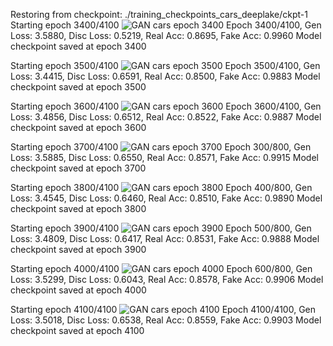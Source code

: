 Restoring from checkpoint: ./training_checkpoints_cars_deeplake/ckpt-1
Starting epoch 3400/4100
![GAN cars epoch 3400](https://github.com/user-attachments/assets/3c357a2a-7dcd-4e94-8c70-f31d91642e66)
Epoch 3400/4100, Gen Loss: 3.5880, Disc Loss: 0.5219, Real Acc: 0.8695, Fake Acc: 0.9960
Model checkpoint saved at epoch 3400

Starting epoch 3500/4100
![GAN cars epoch 3500](https://github.com/user-attachments/assets/d94dce1e-00ac-4d10-b1f5-815144c2b915)
Epoch 3500/4100, Gen Loss: 3.4415, Disc Loss: 0.6591, Real Acc: 0.8500, Fake Acc: 0.9883
Model checkpoint saved at epoch 3500

Starting epoch 3600/4100
![GAN cars epoch 3600](https://github.com/user-attachments/assets/044684a4-cd9e-4c64-a985-ab7755416e3c)
Epoch 3600/4100, Gen Loss: 3.4856, Disc Loss: 0.6512, Real Acc: 0.8522, Fake Acc: 0.9887
Model checkpoint saved at epoch 3600

Starting epoch 3700/4100
![GAN cars epoch 3700](https://github.com/user-attachments/assets/31e3704d-524b-4910-9a26-9367bb4b4dca)
Epoch 300/800, Gen Loss: 3.5885, Disc Loss: 0.6550, Real Acc: 0.8571, Fake Acc: 0.9915
Model checkpoint saved at epoch 3700

Starting epoch 3800/4100
![GAN cars epoch 3800](https://github.com/user-attachments/assets/15cd1d7f-9d6a-475d-a7c1-113ce3d73722)
Epoch 400/800, Gen Loss: 3.4545, Disc Loss: 0.6460, Real Acc: 0.8510, Fake Acc: 0.9890
Model checkpoint saved at epoch 3800

Starting epoch 3900/4100
![GAN cars epoch 3900](https://github.com/user-attachments/assets/f6886477-6526-4114-8324-8d1fcb12bc4e)
Epoch 500/800, Gen Loss: 3.4809, Disc Loss: 0.6417, Real Acc: 0.8531, Fake Acc: 0.9888
Model checkpoint saved at epoch 3900

Starting epoch 4000/4100
![GAN cars epoch 4000](https://github.com/user-attachments/assets/14151750-52c4-4eb9-91f1-333e22c1c4a4)
Epoch 600/800, Gen Loss: 3.5299, Disc Loss: 0.6043, Real Acc: 0.8578, Fake Acc: 0.9906
Model checkpoint saved at epoch 4000

Starting epoch 4100/4100
![GAN cars epoch 4100](https://github.com/user-attachments/assets/2b663fd6-cda8-44a0-b727-0933050cc1b4)
Epoch 4100/4100, Gen Loss: 3.5018, Disc Loss: 0.6538, Real Acc: 0.8559, Fake Acc: 0.9903
Model checkpoint saved at epoch 4100
